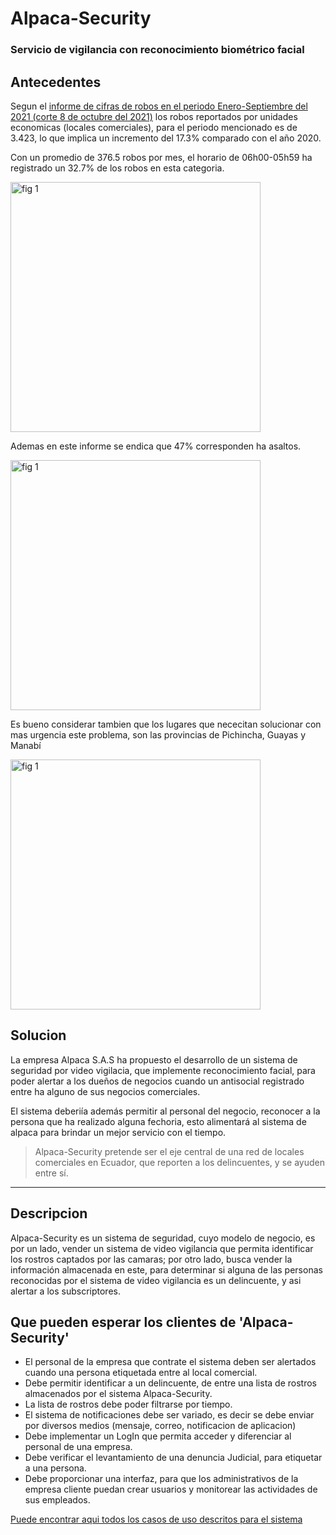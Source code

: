 # Alpaca-Security

### Servicio de vigilancia con reconocimiento biométrico facial

## Antecedentes

Segun el [informe de cifras de robos en el periodo Enero-Septiembre del 2021 (corte 8 de octubre del 2021)](https://www.fiscalia.gob.ec/estadisticas-de-robos/) los robos reportados por unidades economicas (locales comerciales), para el periodo mencionado es de 3.423, lo que implica un incremento del 17.3% comparado con el año 2020.

Con un promedio de 376.5 robos por mes, el horario de 06h00-05h59 ha registrado un 32.7% de los robos en esta categoria.

<img src="https://user-images.githubusercontent.com/43932822/141213683-6fc76c4d-1ed5-483c-a1c8-3af94d1d503d.png" alt="fig 1" style="width:400px;"/>

Ademas en este informe se endica que 47% corresponden ha asaltos.

<img src="https://user-images.githubusercontent.com/43932822/141213822-836c637d-5f17-4351-8541-8f73b07148d7.png" alt="fig 1" style="width:400px;"/>

Es bueno considerar tambien que los lugares que nececitan solucionar con mas urgencia este problema, son las provincias de Pichincha, Guayas y Manabí

<img src="https://user-images.githubusercontent.com/43932822/141214113-2ca447c8-6e72-4996-9cca-7cde4e230677.png" alt="fig 1" style="width:400px;"/>

## Solucion

La empresa Alpaca S.A.S ha propuesto el desarrollo de un sistema de seguridad por video vigilacia, que implemente reconocimiento facial, para poder alertar a los dueños de negocios cuando un antisocial registrado entre ha alguno de sus negocios comerciales.

El sistema deberiía además permitir al personal del negocio, reconocer a la persona que ha realizado alguna fechoria, esto alimentará al sistema de alpaca para brindar un mejor servicio con el tiempo.

> Alpaca-Security pretende ser el eje central de una red de locales comerciales en Ecuador, que reporten a los delincuentes, y se ayuden entre sí.

---

## Descripcion

Alpaca-Security es un sistema de seguridad, cuyo modelo de negocio, es por un lado, vender un sistema de video vigilancia que permita identificar los rostros captados por las camaras; por otro lado, busca vender la información almacenada en este, para determinar si alguna de las personas reconocidas por el sistema de video vigilancia es un delincuente, y asi alertar a los subscriptores.

## Que pueden esperar los clientes de 'Alpaca-Security'

- El personal de la empresa que contrate el sistema deben ser alertados cuando una persona etiquetada entre al local comercial.
- Debe permitir identificar a un delincuente, de entre una lista de rostros almacenados por el sistema Alpaca-Security.
- La lista de rostros debe poder filtrarse por tiempo.
- El sistema de notificaciones debe ser variado, es decir se debe enviar por diversos medios (mensaje, correo, notificacion de aplicacion)
- Debe implementar un LogIn que permita acceder y diferenciar al personal de una empresa.
- Debe verificar el levantamiento de una denuncia Judicial, para etiquetar a una persona.
- Debe proporcionar una interfaz, para que los administrativos de la empresa cliente puedan crear usuarios y monitorear las actividades de sus empleados.

[Puede encontrar aqui todos los casos de uso descritos para el sistema](./comportamiento/casos_de_uso/index.md)
